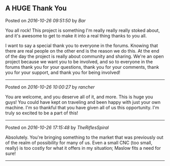 ## A HUGE Thank You
Posted on *2016-10-26 09:51:50* by *Bar*

You all rock! This project is something I'm really really really stoked about, and it's awesome to get to make it into a real thing thanks to you all. 

I want to say a special thank you to everyone in the forums. Knowing that there are real people on the other end is the reason we do this. At the end of the day the project is really about community and sharing. We're an open project because we want you to be involved, and so to everyone in the forums thank you for your questions, thank you for your comments, thank you for your support, and thank you for being involved!

---

Posted on *2016-10-26 10:00:27* by *rancher*

You are welcome, and you deserve all of it, and more.  This is huge you guys!  You could have kept on traveling and been happy with just your own machine.  I'm so thankful that you have given all of us this opportunity.  I'm truly so excited to be a part of this!

---

Posted on *2016-10-26 17:15:48* by *TheRiflesSpiral*

Absolutely. You're bringing something to the market that was previously out of the realm of possibility for many of us. Even a small CNC (too small, really) is too costly for what it offers in my situation; Maslow fits a need for sure!

---

